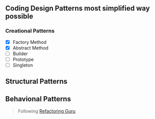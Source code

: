 ## Coding Design Patterns most simplified way possible

### Creational Patterns
 - [x] Factory Method
 - [x] Abstract Method
 - [ ] Builder
 - [ ] Prototype
 - [ ] Singleton

## Structural Patterns

## Behavional Patterns

>  Following [Refactoring Guru](https://refactoring.guru/design-patterns/behavioral-patterns)